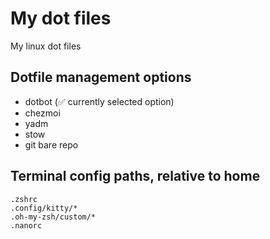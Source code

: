 # My dot files
My linux dot files

## Dotfile management options
- dotbot (✅ currently selected option)
- chezmoi
- yadm
- stow
- git bare repo

## Terminal config paths, relative to home
```
.zshrc
.config/kitty/*
.oh-my-zsh/custom/*
.nanorc
```